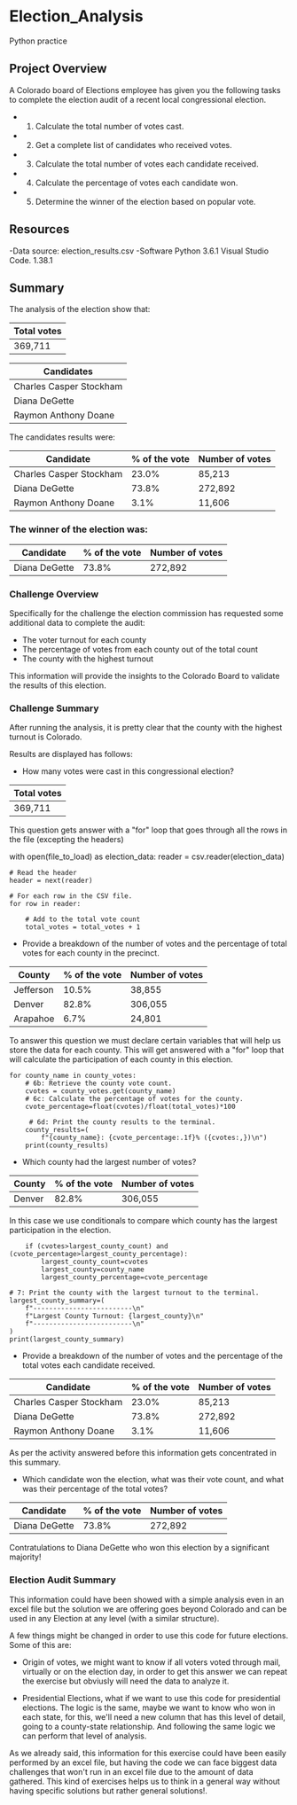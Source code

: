 # Election_Analysis
Python practice 

## Project Overview

A Colorado board of Elections employee has given you the following tasks to complete the election audit of a recent local congressional election.

* 1. Calculate the total number of votes cast.
* 2. Get a complete list of candidates who received votes.
* 3. Calculate the total number of votes each candidate received.
* 4. Calculate the percentage of votes each candidate won.
* 5. Determine the winner of the election based on popular vote.
## Resources
-Data source: election_results.csv
-Software Python 3.6.1 Visual Studio Code. 1.38.1

## Summary

The analysis of the election show that:



| Total votes  |
| ------------- |
| 369,711|

| Candidates  |
| ------------- |
| Charles Casper Stockham|
| Diana DeGette |
| Raymon Anthony Doane |

The candidates results were:

| Candidate  | % of the vote | Number of votes |
| ------------- | ------------- | ------------- |
| Charles Casper Stockham | 23.0%  | 85,213  |
| Diana DeGette | 73.8%  | 272,892  |
| Raymon Anthony Doane | 3.1%  | 11,606  |

### The winner of the election was:

| Candidate  | % of the vote | Number of votes |
| ------------- | ------------- | ------------- |
| Diana DeGette | 73.8%  | 272,892  |

### Challenge Overview

Specifically for the challenge the election commission has requested some additional data to complete the audit:

* The voter turnout for each county
* The percentage of votes from each county out of the total count
* The county with the highest turnout

This information will provide the insights to the Colorado Board to validate the results of this election.

### Challenge Summary

After running the analysis, it is pretty clear that the county with the highest turnout is Colorado.

Results are displayed has follows:

* How many votes were cast in this congressional election?


| Total votes  |
| ------------- |
| 369,711|

This question gets answer with a "for" loop that goes through all the rows in the file (excepting the headers)

with open(file_to_load) as election_data:
    reader = csv.reader(election_data)

    # Read the header
    header = next(reader)

    # For each row in the CSV file.
    for row in reader:

        # Add to the total vote count
        total_votes = total_votes + 1

* Provide a breakdown of the number of votes and the percentage of total votes for each county in the precinct.


| County  | % of the vote | Number of votes |
| ------------- | ------------- | ------------- |
| Jefferson | 10.5%  | 38,855  |
| Denver | 82.8%  | 306,055  |
| Arapahoe | 6.7%  | 24,801  |

To answer this question we must declare certain variables that will help us store the data for each county.
This will get answered with a "for" loop that will  calculate the participation of each county in this election.

    for county_name in county_votes:
        # 6b: Retrieve the county vote count.
        cvotes = county_votes.get(county_name)
        # 6c: Calculate the percentage of votes for the county.
        cvote_percentage=float(cvotes)/float(total_votes)*100

         # 6d: Print the county results to the terminal.
        county_results=(
            f"{county_name}: {cvote_percentage:.1f}% ({cvotes:,})\n")
        print(county_results)

* Which county had the largest number of votes?


| County  | % of the vote | Number of votes |
| ------------- | ------------- | ------------- |
| Denver | 82.8%  | 306,055  |

In this case we use conditionals to compare which county has the largest participation in the election.

        if (cvotes>largest_county_count) and (cvote_percentage>largest_county_percentage):
            largest_county_count=cvotes
            largest_county=county_name
            largest_county_percentage=cvote_percentage

    # 7: Print the county with the largest turnout to the terminal.
    largest_county_summary=(
        f"-------------------------\n"
        f"Largest County Turnout: {largest_county}\n"
        f"-------------------------\n"
    )
    print(largest_county_summary)

* Provide a breakdown of the number of votes and the percentage of the total votes each candidate received.


| Candidate  | % of the vote | Number of votes |
| ------------- | ------------- | ------------- |
| Charles Casper Stockham | 23.0%  | 85,213  |
| Diana DeGette | 73.8%  | 272,892  |
| Raymon Anthony Doane | 3.1%  | 11,606  |

As per the activity answered before this information gets concentrated in this summary.

* Which candidate won the election, what was their vote count, and what was their percentage of the total votes?

| Candidate  | % of the vote | Number of votes |
| ------------- | ------------- | ------------- |
| Diana DeGette | 73.8%  | 272,892  |

Contratulations to Diana DeGette who won this election by a significant majority!

### Election Audit Summary

This information could have been showed with a simple analysis even in an excel file but the solution we are offering goes beyond Colorado and can be used in any Election at any level (with a similar structure).

A few things might be changed in order to use this code for future elections. Some of this are:

* Origin of votes, we might want to know if all voters voted through mail, virtually or on the election day, in order to get this answer we can repeat the exercise but obviusly will need the data to analyze it.

* Presidential Elections, what if we want to use this code for presidential elections. The logic is the same, maybe we want to know who won in each state, for this, we'll need a new column that has this level of detail, going to a county-state relationship. And following the same logic we can perform that level of analysis.

As we already said, this information for this exercise could have been easily performed by an excel file, but having the code we can face biggest data challenges that won't run in an excel file due to the amount of data gathered. This kind of exercises helps us to think in a general way without having specific solutions but rather general solutions!.
